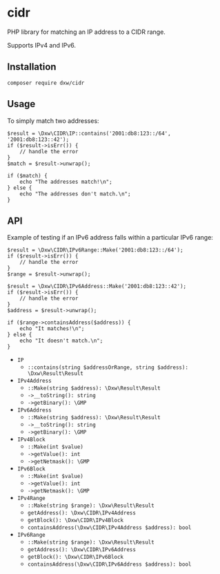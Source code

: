 # cidr

PHP library for matching an IP address to a CIDR range.

Supports IPv4 and IPv6.

## Installation

    composer require dxw/cidr

## Usage

To simply match two addresses:

    $result = \Dxw\CIDR\IP::contains('2001:db8:123::/64', '2001:db8:123::42');
    if ($result->isErr()) {
        // handle the error
    }
    $match = $result->unwrap();

    if ($match) {
        echo "The addresses match!\n";
    } else {
        echo "The addresses don't match.\n";
    }

## API

Example of testing if an IPv6 address falls within a particular IPv6 range:

    $result = \Dxw\CIDR\IPv6Range::Make('2001:db8:123::/64');
    if ($result->isErr()) {
        // handle the error
    }
    $range = $result->unwrap();

    $result = \Dxw\CIDR\IPv6Address::Make('2001:db8:123::42');
    if ($result->isErr()) {
        // handle the error
    }
    $address = $result->unwrap();

    if ($range->containsAddress($address)) {
        echo "It matches!\n";
    } else {
        echo "It doesn't match.\n";
    }

- `IP`
    - `::contains(string $addressOrRange, string $address): \Dxw\Result\Result`
- `IPv4Address`
    - `::Make(string $address): \Dxw\Result\Result`
    - `->__toString(): string`
    - `->getBinary(): \GMP`
- `IPv6Address`
    - `::Make(string $address): \Dxw\Result\Result`
    - `->__toString(): string`
    - `->getBinary(): \GMP`
- `IPv4Block`
    - `::Make(int $value)`
    - `->getValue(): int`
    - `->getNetmask(): \GMP`
- `IPv6Block`
    - `::Make(int $value)`
    - `->getValue(): int`
    - `->getNetmask(): \GMP`
- `IPv4Range`
    - `::Make(string $range): \Dxw\Result\Result`
    - `getAddress(): \Dxw\CIDR\IPv4Address`
    - `getBlock(): \Dxw\CIDR\IPv4Block`
    - `containsAddress(\Dxw\CIDR\IPv4Address $address): bool`
- `IPv6Range`
    - `::Make(string $range): \Dxw\Result\Result`
    - `getAddress(): \Dxw\CIDR\IPv6Address`
    - `getBlock(): \Dxw\CIDR\IPv6Block`
    - `containsAddress(\Dxw\CIDR\IPv6Address $address): bool`
